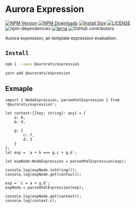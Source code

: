 # Aurora Expression

[![NPM Version][npm-image]][npm-url]
[![NPM Downloads][downloads-image]][downloads-url]
[![Install Size][badge-size]][badge-size]
[![LICENSE][license-img]][license-url]
![npm-dependencies][npm-dep-url]
[![lerna][lerna-img]][lerna-url]
![GitHub contributors][contributors]

[npm-image]: https://img.shields.io/npm/v/@aurorats/expression.svg
[npm-url]: https://npmjs.org/package/@aurorats/expression
[downloads-image]: https://img.shields.io/npm/dt/@aurorats/expression
[downloads-url]: https://npmjs.org/package/@aurorats/expression
[badge-size]: https://img.shields.io/bundlephobia/min/@aurorats/expression
[license-img]: https://img.shields.io/github/license/aurorats/aurora
[license-url]: https://github.com/aurorats/aurora/blob/master/LICENSE
[npm-dep-url]: https://img.shields.io/david/aurorats/aurora.svg?maxAge=2592000
[lerna-img]: https://img.shields.io/badge/maintained%20with-lerna-cc00ff.svg
[lerna-url]: https://lerna.js.org/
[contributors]: https://img.shields.io/github/contributors/aurorats/aurora

Aurora expression, an template expression evaluation.

## `Install`

``` bash
npm i --save @aurorats/expression
```

``` bash
yarn add @aurorats/expression
```


## Exmaple
```expressioncripe
import { NodeExpression, parseHtmlExpression } from '@aurorats/expression';

let context:{[key: string]: any} = {
    a: 6,
    b: 4,

    g: {
        c: 7,
        d: 3
    }
};
let exp = `a + b === g.c + g.d`;

let expNode:NodeExpression = parseHtmlExpression(exp);

console.log(expNode.toString());
console.log(expNode.get(context));

exp = `c = a + g.d`;
expNode = parseHtmlExpression(exp);

console.log(expNode.get(context));
console.log(context.c);

```
